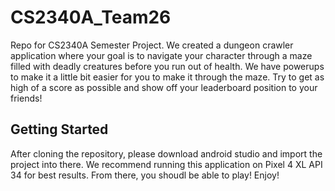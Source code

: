# CS2340A_Team26
Repo for CS2340A Semester Project. We created a dungeon crawler application where your goal is to navigate your character through a maze filled with deadly creatures before you run out of health. We have powerups to make it a little bit easier for you to make it through the maze. Try to get as high of a score as possible and show off your leaderboard position to your friends!

## Getting Started

After cloning the repository, please download android studio and import the project into there. We recommend running this application on Pixel 4 XL API 34 for best results. From there, you shoudl be able to play! Enjoy!

